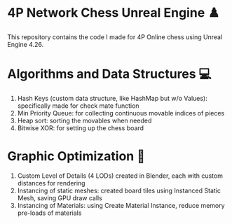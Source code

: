 # 4P Network Chess Unreal Engine ♟️
This repository contains the code I made for 4P Online chess using Unreal Engine 4.26. 

# Algorithms and Data Structures 💻
1. Hash Keys (custom data structure, like HashMap but w/o Values): specifically made for check mate function
2. Min Priority Queue: for collecting continuous movable indices of pieces
3. Heap sort: sorting the movables when needed
4. Bitwise XOR: for setting up the chess board

# Graphic Optimization 🧊
1. Custom Level of Details (4 LODs) created in Blender, each with custom distances for rendering
2. Instancing of static meshes: created board tiles using Instanced Static Mesh, saving GPU draw calls
3. Instancing of Materials: using Create Material Instance, reduce memory pre-loads of materials
